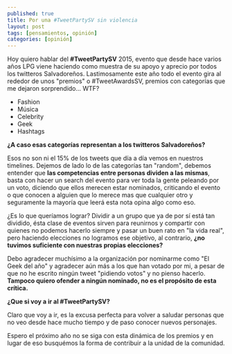 ```yaml
---
published: true
title: Por una #TweetPartySV sin violencia
layout: post
tags: [pensamientos, opinión]
categories: [opinión]
---
```

Hoy quiero hablar del **#TweetPartySV** 2015, evento que desde hace varios años LPG viene haciendo como muestra de su apoyo y aprecio por todos los twitteros Salvadoreños. Lastimosamente este año todo el evento gira al rededor de unos "premios" o #TweetAwardsSV, premios con categorías que me dejaron sorprendido... WTF?

* Fashion
* Música
* Celebrity
* Geek
* Hashtags

**¿A caso esas categorías representan a los twitteros Salvadoreños?** 

Esos no son ni el 15% de los tweets que día a día vemos en nuestros timelines. Dejemos de lado lo de las categorías tan "random", debemos entender que **las competencias entre personas dividen a las mismas**, basta con hacer un search del evento para ver toda la gente peleando por un voto, diciendo que ellos merecen estar nominados, criticando el evento o que conocen a alguien que lo merece mas que cualquier otro y seguramente la mayoría que leerá esta nota opina algo como eso.

¿Es lo que queríamos lograr? Dividir a un grupo que ya de por sí está tan dividido, ésta clase de eventos sirven para reunirnos y compartir con quienes no podemos hacerlo siempre y pasar un buen rato en "la vida real", pero haciendo elecciones no logramos ese objetivo, al contrario, **¿no tuvimos suficiente con nuestras propias elecciones?**

Debo agradecer muchísimo a la organización por nominarme como "El Geek del año" y agradecer aún más a los que han votado por mi, a pesar de que no he escrito ningún tweet "pidiendo votos" y no pienso hacerlo. **Tampoco quiero ofender a ningún nominado, no es el propósito de esta crítica.**

**¿Que si voy a ir al #TweetPartySV?**

Claro que voy a ir, es la excusa perfecta para volver a saludar personas que no veo desde hace mucho tiempo y de paso conocer nuevos personajes.

Espero el próximo año no se siga con esta dinámica de los premios y en lugar de eso busquémos la forma de contribuir a la unidad de la comunidad.